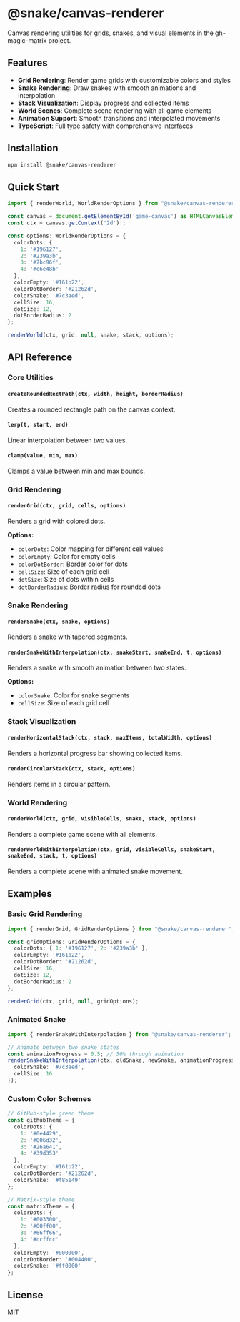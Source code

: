 # @snake/canvas-renderer

Canvas rendering utilities for grids, snakes, and visual elements in the gh-magic-matrix project.

## Features

- **Grid Rendering**: Render game grids with customizable colors and styles
- **Snake Rendering**: Draw snakes with smooth animations and interpolation
- **Stack Visualization**: Display progress and collected items
- **World Scenes**: Complete scene rendering with all game elements
- **Animation Support**: Smooth transitions and interpolated movements
- **TypeScript**: Full type safety with comprehensive interfaces

## Installation

```bash
npm install @snake/canvas-renderer
```

## Quick Start

```typescript
import { renderWorld, WorldRenderOptions } from "@snake/canvas-renderer";

const canvas = document.getElementById('game-canvas') as HTMLCanvasElement;
const ctx = canvas.getContext('2d')!;

const options: WorldRenderOptions = {
  colorDots: {
    1: '#196127',
    2: '#239a3b',
    3: '#7bc96f',
    4: '#c6e48b'
  },
  colorEmpty: '#161b22',
  colorDotBorder: '#21262d',
  colorSnake: '#7c3aed',
  cellSize: 16,
  dotSize: 12,
  dotBorderRadius: 2
};

renderWorld(ctx, grid, null, snake, stack, options);
```

## API Reference

### Core Utilities

#### `createRoundedRectPath(ctx, width, height, borderRadius)`
Creates a rounded rectangle path on the canvas context.

#### `lerp(t, start, end)`
Linear interpolation between two values.

#### `clamp(value, min, max)`
Clamps a value between min and max bounds.

### Grid Rendering

#### `renderGrid(ctx, grid, cells, options)`
Renders a grid with colored dots.

**Options:**
- `colorDots`: Color mapping for different cell values
- `colorEmpty`: Color for empty cells
- `colorDotBorder`: Border color for dots
- `cellSize`: Size of each grid cell
- `dotSize`: Size of dots within cells
- `dotBorderRadius`: Border radius for rounded dots

### Snake Rendering

#### `renderSnake(ctx, snake, options)`
Renders a snake with tapered segments.

#### `renderSnakeWithInterpolation(ctx, snakeStart, snakeEnd, t, options)`
Renders a snake with smooth animation between two states.

**Options:**
- `colorSnake`: Color for snake segments
- `cellSize`: Size of each grid cell

### Stack Visualization

#### `renderHorizontalStack(ctx, stack, maxItems, totalWidth, options)`
Renders a horizontal progress bar showing collected items.

#### `renderCircularStack(ctx, stack, options)`
Renders items in a circular pattern.

### World Rendering

#### `renderWorld(ctx, grid, visibleCells, snake, stack, options)`
Renders a complete game scene with all elements.

#### `renderWorldWithInterpolation(ctx, grid, visibleCells, snakeStart, snakeEnd, stack, t, options)`
Renders a complete scene with animated snake movement.

## Examples

### Basic Grid Rendering

```typescript
import { renderGrid, GridRenderOptions } from "@snake/canvas-renderer";

const gridOptions: GridRenderOptions = {
  colorDots: { 1: '#196127', 2: '#239a3b' },
  colorEmpty: '#161b22',
  colorDotBorder: '#21262d',
  cellSize: 16,
  dotSize: 12,
  dotBorderRadius: 2
};

renderGrid(ctx, grid, null, gridOptions);
```

### Animated Snake

```typescript
import { renderSnakeWithInterpolation } from "@snake/canvas-renderer";

// Animate between two snake states
const animationProgress = 0.5; // 50% through animation
renderSnakeWithInterpolation(ctx, oldSnake, newSnake, animationProgress, {
  colorSnake: '#7c3aed',
  cellSize: 16
});
```

### Custom Color Schemes

```typescript
// GitHub-style green theme
const githubTheme = {
  colorDots: {
    1: '#0e4429',
    2: '#006d32',
    3: '#26a641',
    4: '#39d353'
  },
  colorEmpty: '#161b22',
  colorDotBorder: '#21262d',
  colorSnake: '#f85149'
};

// Matrix-style theme
const matrixTheme = {
  colorDots: {
    1: '#003300',
    2: '#00ff00',
    3: '#66ff66',
    4: '#ccffcc'
  },
  colorEmpty: '#000000',
  colorDotBorder: '#004400',
  colorSnake: '#ff0000'
};
```

## License

MIT